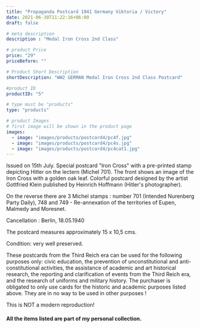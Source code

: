 ```yaml
---
title: "Propaganda Postcard 1941 Germany Viktoria / Victory"
date: 2021-06-30T11:22:16+06:00
draft: false

# meta description
description : "Medal Iron Cross 2nd Class"

# product Price
price: "29"
priceBefore: ""

# Product Short Description
shortDescription: "WW2 GERMAN Medal Iron Cross 2nd Class Postcard"

#product ID
productID: "5"

# type must be "products"
type: "products"

# product Images
# first image will be shown in the product page
images:
  - image: "images/products/postcard4/pc4f.jpg"
  - image: "images/products/postcard4/pc4s.jpg"
  - image: "images/products/postcard4/pc4cat1.jpg"
---
```


Issued on 15th July. Special postcard "Iron Cross" with a pre-printed stamp depicting Hitler on the lectern (Michel 701). The front shows an image of the Iron Cross with a golden oak leaf. Colorful postcard designed by the artist Gottfried Klein published by Heinrich Hoffmann (Hitler's photographer). 

On the reverse there are 3 Michel stamps : number 701 (Intended Nurenberg Party Daily), 748 and 749 - Re-annexation of the territories of Eupen, Malmedy and Moresnet.

Cancellation : Berlin, 18.05.1940

The postcard measures approximately 15 x 10,5 cms.

Condition: very well preserved.

These postcards from the Third Reich era can be used for the following purposes only: civic education, the prevention of unconstitutional and anti-constitutional activities, the assistance of academic and art historical research, the reporting and clarification of events from the Third Reich era, and the research of uniforms and military history. The purchaser is obligated to only use cards for the historic and academic purposes listed above. They are in no way to be used in other purposes !

This is NOT a modern reproduction!

#### All the items listed are part of my personal collection.
